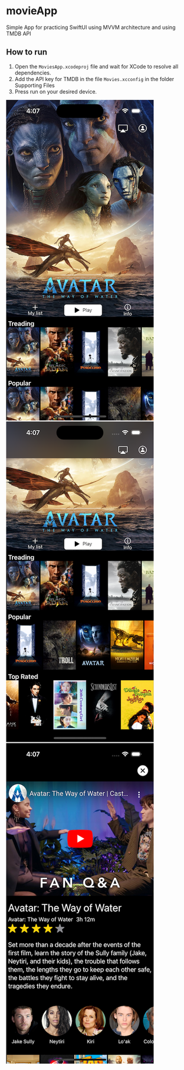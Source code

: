 # movieApp

Simple App for practicing SwiftUI using MVVM architecture and using TMDB API

## How to run

1) Open the `MoviesApp.xcodeproj` file and wait for XCode to resolve all dependencies.
2) Add the API key for TMDB in the file `Movies.xcconfig` in the folder Supporting Files
3) Press run on your desired device. 

![home](MoviesApp/screenshots/screenshots_1.png)
![home_1](MoviesApp/screenshots/screenshots_2.png)
![detail](MoviesApp/screenshots/screenshots_3.png)